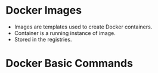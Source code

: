 # Docker Images
- Images are templates used to create Docker containers.
- Container is a running instance of image.
- Stored in the registries.

# Docker Basic Commands



